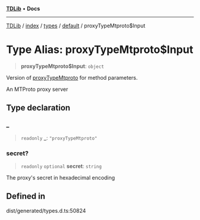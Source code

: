 [**TDLib**](../../../../../../README.md) • **Docs**

***

[TDLib](../../../../../../modules.md) / [index](../../../../../README.md) / [types](../../../README.md) / [default](../README.md) / proxyTypeMtproto$Input

# Type Alias: proxyTypeMtproto$Input

> **proxyTypeMtproto$Input**: `object`

Version of [proxyTypeMtproto](proxyTypeMtproto.md) for method parameters.

An MTProto proxy server

## Type declaration

### \_

> `readonly` **\_**: `"proxyTypeMtproto"`

### secret?

> `readonly` `optional` **secret**: `string`

The proxy's secret in hexadecimal encoding

## Defined in

dist/generated/types.d.ts:50824

